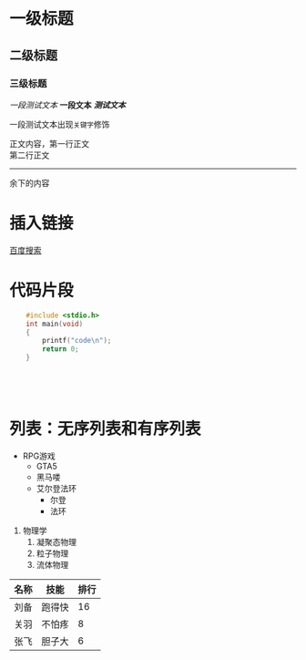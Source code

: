 # 一级标题
## 二级标题
### 三级标题

*一段测试文本*
**一段文本**
***测试文本***

一段测试文本出现`关键字`修饰

正文内容，第一行正文<br>
第二行正文

---

余下的内容

# 插入链接


[百度搜索](https://www.baidu.com "别点我")


# 代码片段


```c
	#include <stdio.h>
	int main(void)
	{
		printf("code\n");
		return 0;
	}
```

```cpp

```
```python

```
```java

```

```bash
```

# 列表：无序列表和有序列表

* RPG游戏
  * GTA5
  * 黑马喽
  * 艾尔登法环
    * 尔登
    * 法环

1. 物理学
   1. 凝聚态物理
   2. 粒子物理
   3. 流体物理


|名称|技能|排行|
--:|:--:|:--
|刘备|跑得快|16|
|关羽|不怕疼|8|
|张飞|胆子大|6|







